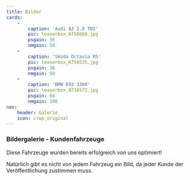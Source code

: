 ```yaml
---
title: Bilder
cards:
    -
        caption: 'Audi A3 2.0 TDI'
        pic: teaserbox_6756666.jpg
        psgain: 36
        nmgain: 50
    -
        caption: 'Skoda Octavia RS'
        pic: teaserbox_6756535.jpg
        psgain: 36
        nmgain: 50
    -
        caption: 'BMW E93 330d'
        pic: teaserbox_8716572.jpg
        psgain: 64
        nmgain: 100
nav:
    header: Galerie
    icon: crop_original
---
```


### Bildergalerie - Kundenfahrzeuge

Diese Fahrzeuge wurden bereits erfolgreich von uns optimiert!

Natürlich gibt es nicht von jedem Fahrzeug ein Bild, da jeder Kunde der Veröffentlichung zustimmen muss.